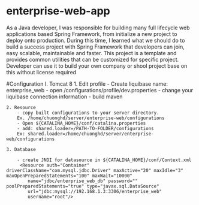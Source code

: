 # enterprise-web-app
As a Java developer, I was responsible for building many full lifecycle web applications based Spring Framework, 
from initialize a new project to deploy onto production. 
During this time, I learned what we should do to build a success project with Spring Framework that developers can join, 
easy scalable, maintainable and faster. 
This project is a template and provides common utilities that can be customized for specific project.
Developer can use it to build your own company or shool project base on this without license required

#Configuration
I. Tomcat 8
    1. Edit profile
        - Create liquibase name: enterprise_web
        - open /configurations/profile/dev.properties
        - change your liquibase connection information
        - build maven

    2. Resource
        - copy built configurations to your server directory.
        Ex. /home/chuonghd/server/enterprise-web/configurations
        - Open ${CATALINA_HOME}/conf/catalina.properties
        - add: shared.loader=/PATH-TO-FOLDER/configurations
        Ex: shared.loader=/home/chuonghd/server/enterprise-web/configurations

    3. Database

        - create JNDI for datasource in ${CATALINA_HOME}/conf/Context.xml
         <Resource auth="Container" driverClassName="com.mysql.jdbc.Driver" maxActive="20" maxIdle="3" maxOpenPreparedStatements="100" maxWait="10000"
            name="jdbc/enterprise_web_db" password="" poolPreparedStatements="true" type="javax.sql.DataSource"
			url="jdbc:mysql://192.168.1.3:3306/enterprise_web"
            username="root"/>

